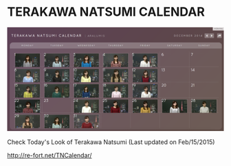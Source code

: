 TERAKAWA NATSUMI CALENDAR
====

![](https://raw.githubusercontent.com/re-fort/TNCalendar/gh-pages/img/sample.png)

Check Today's Look of Terakawa Natsumi
(Last updated on Feb/15/2015)

http://re-fort.net/TNCalendar/
